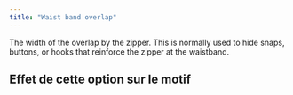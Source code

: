 ```yaml
---
title: "Waist band overlap"
---
```


The width of the overlap by the zipper. This is normally used to hide snaps, buttons, or hooks that reinforce the zipper at the waistband.

## Effet de cette option sur le motif


